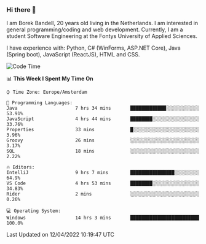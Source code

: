 ### Hi there 👋

I am Borek Bandell, 20 years old living in the Netherlands. I am interested in general programming/coding and web development. Currently, I am a student Software Engineering at the Fontys University of Applied Sciences.

I have experience with: Python, C# (WinForms, ASP.NET Core), Java (Spring boot), JavaScript (ReactJS), HTML and CSS.

<!--START_SECTION:waka-->
![Code Time](http://img.shields.io/badge/Code%20Time-72%20hrs%202%20mins-blue)

📊 **This Week I Spent My Time On** 

```text
⌚︎ Time Zone: Europe/Amsterdam

💬 Programming Languages: 
Java                     7 hrs 34 mins       █████████████░░░░░░░░░░░░   53.91% 
JavaScript               4 hrs 44 mins       ████████░░░░░░░░░░░░░░░░░   33.76% 
Properties               33 mins             █░░░░░░░░░░░░░░░░░░░░░░░░   3.96% 
Groovy                   26 mins             ░░░░░░░░░░░░░░░░░░░░░░░░░   3.17% 
SQL                      18 mins             ░░░░░░░░░░░░░░░░░░░░░░░░░   2.22%

🔥 Editors: 
IntelliJ                 9 hrs 7 mins        ████████████████░░░░░░░░░   64.9% 
VS Code                  4 hrs 53 mins       ████████░░░░░░░░░░░░░░░░░   34.83% 
Rider                    2 mins              ░░░░░░░░░░░░░░░░░░░░░░░░░   0.26%

💻 Operating System: 
Windows                  14 hrs 3 mins       █████████████████████████   100.0%

```


 Last Updated on 12/04/2022 10:19:47 UTC
<!--END_SECTION:waka-->

<!--**tcBorek2002/tcBorek2002** is a ✨ _special_ ✨ repository because its `README.md` (this file) appears on your GitHub profile.

Here are some ideas to get you started:

- 🔭 I’m currently working on ...
- 🌱 I’m currently learning ...
- 👯 I’m looking to collaborate on ...
- 🤔 I’m looking for help with ...
- 💬 Ask me about ...
- 📫 How to reach me: ...
- 😄 Pronouns: ...
- ⚡ Fun fact: ...
-->
